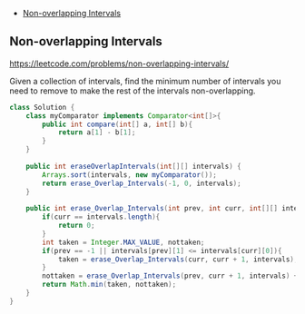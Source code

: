 + [Non-overlapping Intervals](#non-overlapping-intervals)


## Non-overlapping Intervals

https://leetcode.com/problems/non-overlapping-intervals/

Given a collection of intervals, find the minimum number of intervals you need to remove to make the rest of the intervals non-overlapping.

```java
class Solution {
    class myComparator implements Comparator<int[]>{
        public int compare(int[] a, int[] b){
            return a[1] - b[1];
        }
    }
    
    public int eraseOverlapIntervals(int[][] intervals) {
        Arrays.sort(intervals, new myComparator());
        return erase_Overlap_Intervals(-1, 0, intervals);
    }
    
    public int erase_Overlap_Intervals(int prev, int curr, int[][] intervals){
        if(curr == intervals.length){
            return 0;
        }
        int taken = Integer.MAX_VALUE, nottaken;
        if(prev == -1 || intervals[prev][1] <= intervals[curr][0]){
            taken = erase_Overlap_Intervals(curr, curr + 1, intervals);
        }
        nottaken = erase_Overlap_Intervals(prev, curr + 1, intervals) + 1;
        return Math.min(taken, nottaken);
    }
}
```


